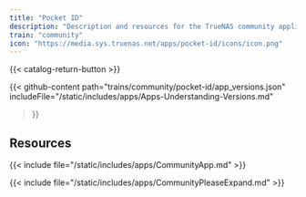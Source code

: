 ```yaml
---
title: "Pocket ID"
description: "Description and resources for the TrueNAS community application called Pocket ID."
train: "community"
icon: "https://media.sys.truenas.net/apps/pocket-id/icons/icon.png"
---
```


{{< catalog-return-button >}}

{{< github-content 
    path="trains/community/pocket-id/app_versions.json"
    includeFile="/static/includes/apps/Apps-Understanding-Versions.md"
>}}

## Resources

{{< include file="/static/includes/apps/CommunityApp.md" >}}

{{< include file="/static/includes/apps/CommunityPleaseExpand.md" >}}
